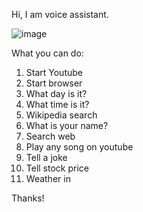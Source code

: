 Hi, I am voice assistant.

![image](https://user-images.githubusercontent.com/95283368/172914005-2ed5cd07-f1e0-4647-89b1-2b038e3cb322.png)

What you can do:

1. Start Youtube
2. Start browser
3. What day is it?
4. What time is it?
5. Wikipedia search
6. What is your name?
7. Search web
8. Play any song on youtube
9. Tell a joke
10. Tell stock price
11. Weather in <your-city>
  
 Thanks!
